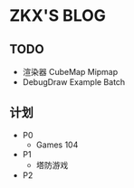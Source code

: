 # ZKX'S BLOG

## TODO

- 渲染器 CubeMap Mipmap
- DebugDraw Example Batch

## 计划

- P0
	- Games 104 
- P1
	- 塔防游戏 
- P2
